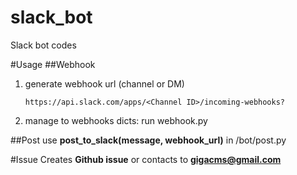 # slack_bot
Slack bot codes



#Usage
##Webhook
1. generate webhook url (channel or DM)

    `https://api.slack.com/apps/<Channel ID>/incoming-webhooks?`

2. manage to webhooks dicts: run webhook.py


##Post
use **post_to_slack(message, webhook_url)** in /bot/post.py



#Issue
Creates **Github issue** or contacts to **gigacms@gmail.com**
